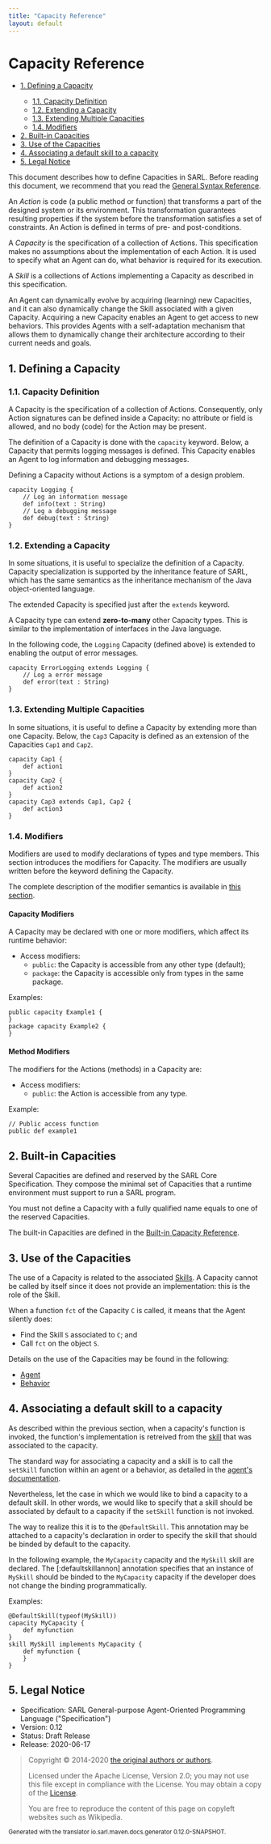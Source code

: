 ```yaml
---
title: "Capacity Reference"
layout: default
---
```


# Capacity Reference


<ul class="page_outline" id="page_outline">

<li><a href="#1-defining-a-capacity">1. Defining a Capacity</a></li>
<ul>
  <li><a href="#11-capacity-definition">1.1. Capacity Definition</a></li>
  <li><a href="#12-extending-a-capacity">1.2. Extending a Capacity</a></li>
  <li><a href="#13-extending-multiple-capacities">1.3. Extending Multiple Capacities</a></li>
  <li><a href="#14-modifiers">1.4. Modifiers</a></li>
</ul>
<li><a href="#2-built-in-capacities">2. Built-in Capacities</a></li>
<li><a href="#3-use-of-the-capacities">3. Use of the Capacities</a></li>
<li><a href="#4-associating-a-default-skill-to-a-capacity">4. Associating a default skill to a capacity</a></li>
<li><a href="#5-legal-notice">5. Legal Notice</a></li>

</ul>


This document describes how to define Capacities in SARL. Before reading this document, we recommend that you read
the [General Syntax Reference](./GeneralSyntax.html).

An *Action* is code (a public method or function) that transforms a part of the designed system or its environment.
This transformation guarantees resulting properties if the system before the transformation satisfies
a set of constraints. An Action is defined in terms of pre- and post-conditions.

A *Capacity* is the specification of a collection of Actions. This specification makes no assumptions about the
implementation of each Action. It is used to specify what an Agent can do, what behavior is required for its execution.

A *Skill* is a collections of Actions implementing a Capacity as described in this specification.

An Agent can dynamically evolve by acquiring (learning) new Capacities, and it can also dynamically change the Skill
associated with a given Capacity. Acquiring a new Capacity enables an Agent to get access to new behaviors.
This provides Agents with a self-adaptation mechanism that allows them to dynamically change their architecture
according to their current needs and goals.

## 1. Defining a Capacity

### 1.1. Capacity Definition

A Capacity is the specification of a collection of Actions. Consequently, only Action signatures can be defined inside
a Capacity: no attribute or field is allowed, and no body (code) for the Action may be present.

The definition of a Capacity is done with the `capacity` keyword. Below, a Capacity that permits logging messages
is defined. This Capacity enables an Agent to log information and debugging messages.

<note>Defining a Capacity without Actions is a symptom of a design problem.</note>

```sarl
capacity Logging {
	// Log an information message
	def info(text : String)
	// Log a debugging message
	def debug(text : String)
}
```



### 1.2. Extending a Capacity

In some situations, it is useful to specialize the definition of a Capacity. Capacity specialization is supported
by the inheritance feature of SARL, which has the same semantics as the inheritance mechanism of the Java
object-oriented language.

The extended Capacity is specified just after the `extends` keyword.

<veryimportantnote> A Capacity type can extend __zero-to-many__ other Capacity types.
This is similar to the implementation of interfaces in the Java language.</veryimportantnote>

In the following code, the `Logging` Capacity (defined above) is extended to enabling the output of error messages.

```sarl
capacity ErrorLogging extends Logging {
	// Log a error message
	def error(text : String)
}
```



### 1.3. Extending Multiple Capacities

In some situations, it is useful to define a Capacity by extending more than one Capacity.
Below, the `Cap3` Capacity is defined as an extension of the Capacities `Cap1` and `Cap2`.

```sarl
capacity Cap1 {
	def action1
}
capacity Cap2 {
	def action2
}
capacity Cap3 extends Cap1, Cap2 {
	def action3
}
```



### 1.4. Modifiers

Modifiers are used to modify declarations of types and type members. This section introduces the modifiers for Capacity.
The modifiers are usually written before the keyword defining the Capacity.

The complete description of the modifier semantics is available in
[this section](./OOP.html#definition-of-all-the-supported-modifiers).


#### Capacity Modifiers

A Capacity may be declared with one or more modifiers, which affect its runtime behavior:

* Access modifiers:
	* `public`: the Capacity is accessible from any other type (default);
	* `package`: the Capacity is accessible only from types in the same package.

Examples:

```sarl
public capacity Example1 {
}
package capacity Example2 {
}
```



#### Method Modifiers

The modifiers for the Actions (methods) in a Capacity are:

* Access modifiers:
	* `public`: the Action is accessible from any type.

Example:

```sarl
// Public access function
public def example1
```



## 2. Built-in Capacities

Several Capacities are defined and reserved by the SARL Core Specification.
They compose the minimal set of Capacities that a runtime environment must support to run a SARL program.

<veryimportantnote> You must not define a Capacity with a fully qualified name equals to one
of the reserved Capacities.</veryimportantnote>

The built-in Capacities are defined in the [Built-in Capacity Reference](./BIC.html).


## 3. Use of the Capacities

The use of a Capacity is related to the associated [Skills](./Skill.html).
A Capacity cannot be called by itself since it does not provide an implementation: this is the role of the Skill.

When a function `fct` of the Capacity `C` is called, it means that the Agent silently does:

* Find the Skill `S` associated to `C`; and
* Call `fct` on the object `S`.

Details on the use of the Capacities may be found in the following:

* [Agent](./Agent.html)
* [Behavior](./Behavior.html)

## 4. Associating a default skill to a capacity

As described within the previous section, when a capacity's function is invoked, the function's implementation is retreived from
the [skill](./Skill.html) that was associated to the capacity.

The standard way for associating a capacity and a skill is to call the `setSkill` function within an agent or a behavior, as
detailed in the [agent's documentation](./Agent.html).

Nevertheless, let the case in which we would like to bind a capacity to a default skill.
In other words, we would like to specify that a skill should be associated by default to a capacity if the `setSkill` function
is not invoked.

The way to realize this it is to the `@DefaultSkill`.
This annotation may be attached to a capacity's declaration in order to specify the skill that should be binded by default to
the capacity.  

In the following example, the `MyCapacity` capacity and the `MySkill` skill are declared.
The [:defaultskillannon] annotation specifies that an instance of `MySkill` should be binded to the
`MyCapacity` capacity if the developer does not change the binding programmatically.

Examples:

```sarl
@DefaultSkill(typeof(MySkill))
capacity MyCapacity {
	def myfunction
}
skill MySkill implements MyCapacity {
	def myfunction {
	}
}
```



## 5. Legal Notice

* Specification: SARL General-purpose Agent-Oriented Programming Language ("Specification")
* Version: 0.12
* Status: Draft Release
* Release: 2020-06-17

> Copyright &copy; 2014-2020 [the original authors or authors](http://www.sarl.io/about/index.html).
>
> Licensed under the Apache License, Version 2.0;
> you may not use this file except in compliance with the License.
> You may obtain a copy of the [License](http://www.apache.org/licenses/LICENSE-2.0).
>
> You are free to reproduce the content of this page on copyleft websites such as Wikipedia.

<small>Generated with the translator io.sarl.maven.docs.generator 0.12.0-SNAPSHOT.</small>